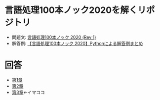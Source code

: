 # 言語処理100本ノック2020を解くリポジトリ

- 問題文: [言語処理100本ノック 2020 (Rev 1)](https://nlp100.github.io/ja/)
- 解答例: [【言語処理100本ノック 2020】Pythonによる解答例まとめ](https://qiita.com/yamaru/items/0cac24710626333bd693)

# 回答
- [第1章](https://colab.research.google.com/drive/1K5SONoGszhymPfuhmGLxHN26-nfzdXbX?usp=sharing)
- [第2章](https://colab.research.google.com/drive/1kNYiVWaEx876-NZwyQeBp4ZkEIunFnvB?usp=sharing)
- [第3章](https://colab.research.google.com/drive/1xorBVRVyzuTITi34nInJg46JGA-n6fby?usp=sharing)←イマココ
